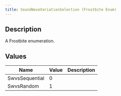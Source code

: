 ```yaml
---
title: SoundWaveVariationSelection (Frostbite Enum)
---
```

## Description

A Frostbite enumeration.

## Values

| Name           | Value | Description |
| -------------- | ----- | ----------- |
| SwvsSequential | 0     |             |
| SwvsRandom     | 1     |             |
